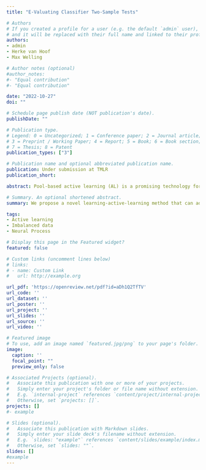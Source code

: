 ```yaml
---
title: "E-Valuating Classifier Two-Sample Tests"

# Authors
# If you created a profile for a user (e.g. the default `admin` user), write the username (folder name) here 
# and it will be replaced with their full name and linked to their profile.
authors:
- admin
- Herke van Hoof
- Max Welling

# Author notes (optional)
#author_notes:
#- "Equal contribution"
#- "Equal contribution"

date: "2022-10-27"
doi: ""

# Schedule page publish date (NOT publication's date).
publishDate: ""

# Publication type.
# Legend: 0 = Uncategorized; 1 = Conference paper; 2 = Journal article;
# 3 = Preprint / Working Paper; 4 = Report; 5 = Book; 6 = Book section;
# 7 = Thesis; 8 = Patent
publication_types: ["3"]

# Publication name and optional abbreviated publication name.
publication: Under submission at TMLR
publication_short:

abstract: Pool-based active learning (AL) is a promising technology for increasing data-efficiency of machine learning models. However, surveys show that performance of recent AL methods is very sensitive to the choice of dataset and training setting, making them unsuitable for general application. To tackle this problem, we propose a novel Learning Active Learning (LAL) method that exploits symmetry and independence properties of the active learning problem with an Attentive Conditional Neural Process model. Our approach is based on learning from a myopic oracle, which gives our model the ability to adapt to objectives besides standard classification accuracy. A prominent real-life example of such objectives appear in imbalanced data settings, where rare classes are typically more important than their standard contribution to the loss or accuracy suggests. We perform an extensive survey of recent AL methods, and show they underperform in such imbalanced data setting. We then provide experiments with the myopic oracle, which suggest that it provides a strong learning signal, especially in such settings. We experimentally verify that our Neural Process model outperforms a variety of baselines in these settings. Finally, our experiments show that our model exhibits a tendency towards improved stability to changing datasets. However, performance is sensitive to choice of classifier and more work is necessary to reduce the performance the gap with the myopic oracle and to improve scalability. We present our work as a proof-of-concept for LAL on nonstandard objectives and hope our analysis and modelling considerations inspire future LAL work.

# Summary. An optional shortened abstract.
summary: We propose a novel learning-active-learning method that can adapt to different task objectives.

tags: 
- Active learning
- Imbalanced data
- Neural Process

# Display this page in the Featured widget?
featured: false

# Custom links (uncomment lines below)
# links:
# - name: Custom Link
#   url: http://example.org

url_pdf: 'https://openreview.net/pdf?id=aDh1Q2TfTV'
url_code: ''
url_dataset: ''
url_poster: ''
url_project: ''
url_slides: ''
url_source: ''
url_video: ''

# Featured image
# To use, add an image named `featured.jpg/png` to your page's folder. 
image:
  caption: ''
  focal_point: ""
  preview_only: false

# Associated Projects (optional).
#   Associate this publication with one or more of your projects.
#   Simply enter your project's folder or file name without extension.
#   E.g. `internal-project` references `content/project/internal-project/index.md`.
#   Otherwise, set `projects: []`.
projects: []
#- example

# Slides (optional).
#   Associate this publication with Markdown slides.
#   Simply enter your slide deck's filename without extension.
#   E.g. `slides: "example"` references `content/slides/example/index.md`.
#   Otherwise, set `slides: ""`.
slides: []  
#example
---
```

